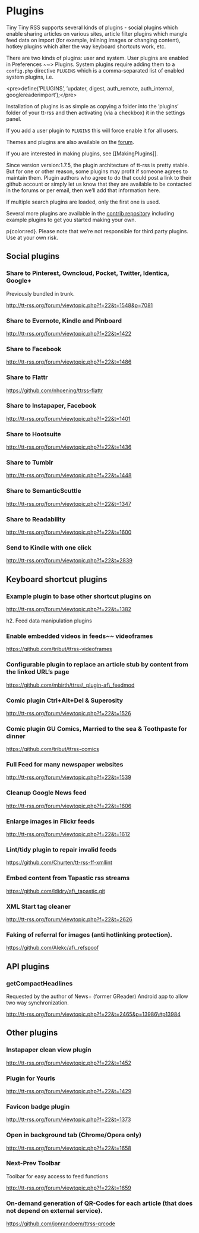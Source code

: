 Plugins
=======

Tiny Tiny RSS supports several kinds of plugins - social plugins which
enable sharing articles on various sites, article filter plugins which
mangle feed data on import (for example, inlining images or changing
content), hotkey plugins which alter the way keyboard shortcuts work,
etc.

There are two kinds of plugins: user and system. User plugins are
enabled in Preferences ~~\> Plugins. System plugins require adding them
to a <code>config.php</code> directive <code>PLUGINS</code> which is a
comma-separated list of enabled system plugins, i.e.

\<pre\>define(’PLUGINS’, ’updater, digest, auth\_remote, auth\_internal,
googlereaderimport’);\</pre\>

Installation of plugins is as simple as copying a folder into the
’plugins’ folder of your tt-rss and then activating (via a checkbox) it
in the settings panel.

If you add a user plugin to <code>PLUGINS</code> this will force enable
it for all users.

Themes and plugins are also available on the
[forum](http://tt-rss.org/forum/viewforum.php?f=22).

If you are interested in making plugins, see [[MakingPlugins]].

Since version version:1.7.5, the plugin architecture of tt-rss is pretty
stable. But for one or other reason, some plugins may profit if someone
agrees to maintain them. Plugin authors who agree to do that could post
a link to their github account or simply let us know that they are
available to be contacted in the forums or per email, then we’ll add
that information here.

If multiple search plugins are loaded, only the first one is used.

Several more plugins are available in the [contrib
repository](https://github.com/gothfox/Tiny-Tiny-RSS-Contrib/) including
example plugins to get you started making your own.

p{color:red}. Please note that we’re not responsible for third party
plugins. Use at your own risk.

Social plugins
--------------

### Share to Pinterest, Owncloud, Pocket, Twitter, Identica, Google+

Previously bundled in trunk.

http://tt-rss.org/forum/viewtopic.php?f=22&t=1548&p=7081

### Share to Evernote, Kindle and Pinboard

http://tt-rss.org/forum/viewtopic.php?f=22&t=1422

### Share to Facebook

http://tt-rss.org/forum/viewtopic.php?f=22&t=1486

### Share to Flattr

https://github.com/nhoening/ttrss-flattr

### Share to Instapaper, Facebook

http://tt-rss.org/forum/viewtopic.php?f=22&t=1401

### Share to Hootsuite

http://tt-rss.org/forum/viewtopic.php?f=22&t=1436

### Share to Tumblr

http://tt-rss.org/forum/viewtopic.php?f=22&t=1448

### Share to SemanticScuttle

http://tt-rss.org/forum/viewtopic.php?f=22&t=1347

### Share to Readability

http://tt-rss.org/forum/viewtopic.php?f=22&t=1600

### Send to Kindle with one click

http://tt-rss.org/forum/viewtopic.php?f=22&t=2839

Keyboard shortcut plugins
-------------------------

### Example plugin to base other shortcut plugins on

http://tt-rss.org/forum/viewtopic.php?f=22&t=1382

h2. Feed data manipulation plugins

### Enable embedded videos in feeds~~ videoframes

https://github.com/tribut/ttrss-videoframes

### Configurable plugin to replace an article stub by content from the linked URL’s page

https://github.com/mbirth/ttrss\_plugin-af\_feedmod

### Comic plugin Ctrl+Alt+Del & Superosity

http://tt-rss.org/forum/viewtopic.php?f=22&t=1526

### Comic plugin GU Comics, Married to the sea & Toothpaste for dinner

https://github.com/tribut/ttrss-comics

### Full Feed for many newspaper websites

http://tt-rss.org/forum/viewtopic.php?f=22&t=1539

### Cleanup Google News feed

http://tt-rss.org/forum/viewtopic.php?f=22&t=1606

### Enlarge images in Flickr feeds

http://tt-rss.org/forum/viewtopic.php?f=22&t=1612

### Lint/tidy plugin to repair invalid feeds

https://github.com/Churten/tt-rss-ff-xmllint

### Embed content from Tapastic rss streams

https://github.com/ldidry/af\_tapastic.git

### XML Start tag cleaner

http://tt-rss.org/forum/viewtopic.php?f=22&t=2626

### Faking of referral for images (anti hotlinking protection).

https://github.com/Alekc/af\_refspoof

API plugins
-----------

### getCompactHeadlines

Requested by the author of News+ (former GReader) Android app to allow
two way synchronization.

http://tt-rss.org/forum/viewtopic.php?f=22&t=2465&p=13986\#p13984

Other plugins
-------------

### Instapaper clean view plugin

http://tt-rss.org/forum/viewtopic.php?f=22&t=1452

### Plugin for Yourls

http://tt-rss.org/forum/viewtopic.php?f=22&t=1429

### Favicon badge plugin

http://tt-rss.org/forum/viewtopic.php?f=22&t=1373

### Open in background tab (Chrome/Opera only)

http://tt-rss.org/forum/viewtopic.php?f=22&t=1658

### Next-Prev Toolbar

Toolbar for easy access to feed functions

http://tt-rss.org/forum/viewtopic.php?f=22&t=1659

### On-demand generation of QR-Codes for each article (that does not depend on external service).

https://github.com/jonrandoem/ttrss-qrcode
